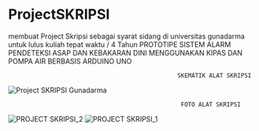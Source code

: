 # ProjectSKRIPSI
membuat Project Skripsi sebagai syarat sidang di universitas gunadarma untuk lulus kuliah tepat waktu / 4 Tahun
PROTOTIPE SISTEM ALARM PENDETEKSI ASAP DAN KEBAKARAN DINI MENGGUNAKAN KIPAS DAN POMPA AIR BERBASIS ARDUINO UNO


                                                    SKEMATIK ALAT SKRIPSI
![Project SKRIPSI Gunadarma](https://github.com/fardardnsyh/ProjectPenulisanIlmiah/assets/145440594/7b1442eb-74c8-4ee8-8da3-130b614443d2)

                                                     FOTO ALAT SKRIPSI
![PROJECT SKRIPSI_2](https://github.com/fardardnsyh/ProjectPenulisanIlmiah/assets/145440594/8f52a250-2dab-4d70-b8a3-fd869eea0bd9)
![PROJECT SKRIPSI_1](https://github.com/fardardnsyh/ProjectPenulisanIlmiah/assets/145440594/7d1e54a3-d222-45e3-b897-dd1a5f69f526)

